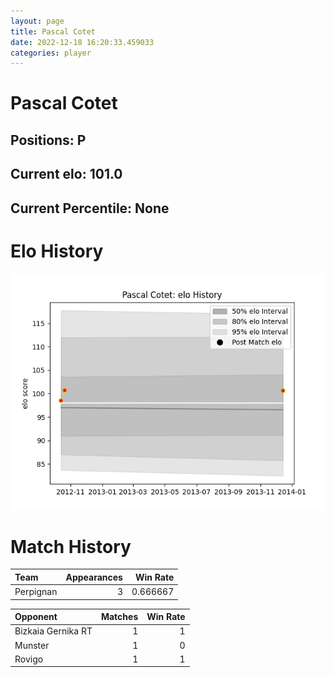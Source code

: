 ```yaml
---  
layout: page  
title: Pascal Cotet  
date: 2022-12-18 16:20:33.459033  
categories: player  
---
```

# Pascal Cotet

## Positions: P

## Current elo: 101.0

## Current Percentile: None

# Elo History


![elo history](history_PascalCotet.png)
# Match History


| Team      |   Appearances |   Win Rate |
|:----------|--------------:|-----------:|
| Perpignan |             3 |   0.666667 |

| Opponent           |   Matches |   Win Rate |
|:-------------------|----------:|-----------:|
| Bizkaia Gernika RT |         1 |          1 |
| Munster            |         1 |          0 |
| Rovigo             |         1 |          1 |